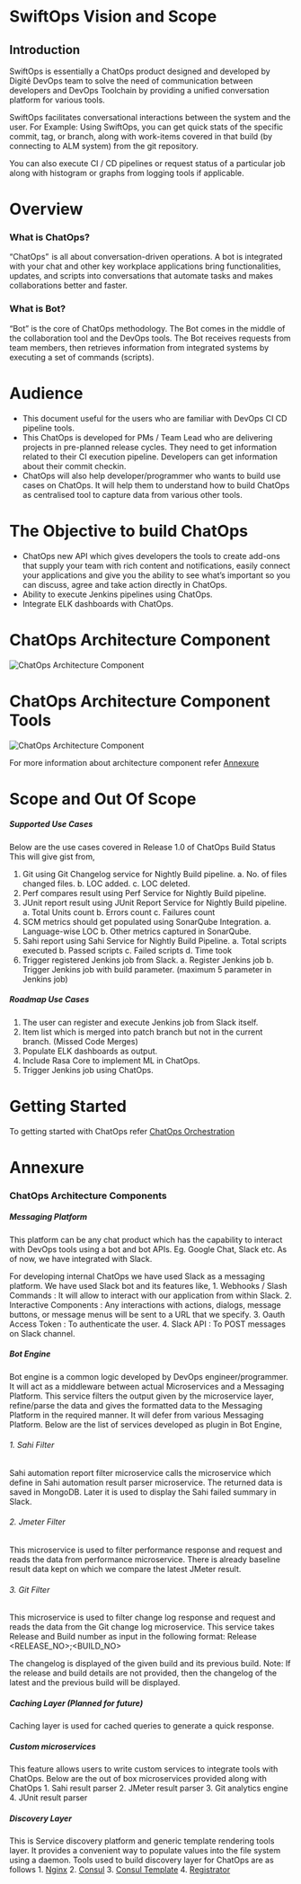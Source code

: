 # SwiftOps Vision and Scope

## Introduction

SwiftOps is essentially a ChatOps product designed and developed by Digité DevOps team to
solve the need of communication between developers and DevOps Toolchain by providing a
unified conversation platform for various tools.

SwiftOps facilitates conversational interactions between the system and the user. For
Example: Using SwiftOps, you can get quick stats of the specific commit, tag, or branch,
along with work-items covered in that build (by connecting to ALM system) from the git
repository.

You can also execute CI / CD pipelines or request status of a particular job along with
histogram or graphs from logging tools if applicable.

# Overview
### What is ChatOps?
“ChatOps”  is all about conversation-driven operations. A bot is integrated with your chat and other key workplace applications bring functionalities, updates, and scripts into conversations that automate tasks and makes collaborations better and faster.

### What is Bot?
“Bot” is the core of ChatOps methodology. The Bot comes in the middle of the collaboration tool and the DevOps tools. The Bot receives requests from team members, then retrieves information from integrated systems by executing a set of commands (scripts).

# Audience
* This document useful for the users who are familiar with DevOps CI CD pipeline tools.
* This ChatOps is developed for PMs / Team Lead who are delivering projects in pre-planned release cycles. They need to get information related to their CI execution pipeline. Developers can get information about their commit checkin.
* ChatOps will also help developer/programmer who wants to build use cases on
ChatOps. It will help them to understand how to build ChatOps as centralised tool to capture data from various other tools.

# The Objective to build ChatOps
* ChatOps new API which gives developers the tools to create add-ons that supply your team with rich content and notifications, easily connect your applications and give you the ability to see what’s important so you can discuss, agree and take action directly in ChatOps.
* Ability to execute Jenkins pipelines using ChatOps.
* Integrate ELK dashboards with ChatOps.

# ChatOps Architecture Component
![ChatOps Architecture Component](swiftopscomponent.png)

# ChatOps Architecture Component Tools
![ChatOps Architecture Component](swiftopstools.png)

For more information about architecture component refer [Annexure](#annexure)
# Scope and Out Of Scope
##### Supported Use Cases
Below are the use cases covered in Release 1.0 of ChatOps
Build Status
This will give gist from,
1. Git using Git Changelog service for Nightly Build pipeline.
a. No. of files changed files.
b. LOC added.
c. LOC deleted.
2. Perf compares result using Perf Service for Nightly Build pipeline.
3. JUnit report result using JUnit Report Service for Nightly Build pipeline.
a. Total Units count
b. Errors count
c. Failures count
4. SCM metrics should get populated using SonarQube Integration.
a. Language-wise LOC
b. Other metrics captured in SonarQube.
5. Sahi report using Sahi Service for Nightly Build Pipeline.
a. Total scripts executed
b. Passed scripts
c. Failed scripts
d. Time took 
6. Trigger registered Jenkins job from Slack.
a. Register Jenkins job 
b. Trigger Jenkins job with build parameter. (maximum 5 parameter in Jenkins job)

##### Roadmap Use Cases
1. The user can register and execute Jenkins job from Slack itself.
2. Item list which is merged into patch branch but not in the current branch. (Missed Code Merges)
3. Populate ELK dashboards as output.
4. Include Rasa Core to implement ML in ChatOps.
5. Trigger Jenkins job using ChatOps.

# Getting Started
To getting started with ChatOps refer [ChatOps Orchestration](https://github.com/swiftops/swiftops-orchestration)

# Annexure

### ChatOps Architecture Components

##### Messaging Platform
This platform can be any chat product which has the capability to interact with DevOps tools using a bot and bot APIs. Eg. Google Chat, Slack etc. As of now, we have integrated with
Slack.

For developing internal ChatOps we have used Slack as a messaging platform. We have used Slack bot and its features like,
    1. Webhooks / Slash Commands : It will allow to interact with our application from within Slack.
    2. Interactive Components : Any interactions with actions, dialogs, message buttons, or message menus will be sent to a URL that we specify.
    3. Oauth Access Token : To authenticate the user. 
    4. Slack API : To POST messages on Slack channel.
##### Bot Engine
Bot engine is a common logic developed by DevOps engineer/programmer. It will act as a
middleware between actual Microservices and a Messaging Platform.
This service filters the output given by the microservice layer, refine/parse the data and gives
the formatted data to the Messaging Platform in the required manner. It will defer from various Messaging Platform.
Below are the list of services developed as plugin in Bot Engine,
###### 1. Sahi Filter
Sahi automation report filter microservice calls the microservice which define in Sahi automation result parser microservice. The returned data is saved in MongoDB. Later it is used to display the Sahi failed summary in Slack.
###### 2. Jmeter Filter
This microservice is used to filter performance response and request and reads the data from performance microservice. There is already baseline result data kept on which we compare the latest JMeter result.
###### 3. Git Filter
This microservice is used to filter change log response and request and reads the data from the Git change log microservice. This service takes Release and Build number as input in the following format:
Release <RELEASE_NO>;<BUILD_NO>

The changelog is displayed of the given build and its previous build.
Note: If the release and build details are not provided, then the changelog of the
latest and the previous build will be displayed.
##### Caching Layer (Planned for future)
Caching layer is used for cached queries to generate a quick response.
##### Custom microservices
This feature allows users to write custom services to integrate tools with ChatOps.
Below are the out of box microservices provided along with ChatOps
    1. Sahi result parser
    2. JMeter result parser
    3. Git analytics engine
    4. JUnit result parser
##### Discovery Layer
This is Service discovery platform and generic template rendering tools layer. It provides a
convenient way to populate values into the file system using a daemon.
Tools used to build discovery layer for ChatOps are as follows
    1. [Nginx](https://www.nginx.com/resources/glossary/nginx/)
    2. [Consul](https://www.consul.io/intro/index.html)
    3. [Consul Template](https://www.hashicorp.com/blog/introducing-consul-template.html)
    4. [Registrator](http://gliderlabs.github.io/registrator/latest/)
